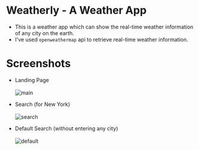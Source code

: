 # Weatherly - A Weather App
- This is a weather app which can show the real-time weather information of any city on the earth.
- I've used `openweathermap` api to retrieve real-time weather information.

# Screenshots
- Landing Page <br /><br />
![main](https://user-images.githubusercontent.com/52111635/149656285-48dc503c-3214-4efc-a0ce-eb24131e8083.PNG)

- Search (for New York) <br /><br />
![search](https://user-images.githubusercontent.com/52111635/149656308-f23935fe-7efc-4dee-b83a-231e99664b23.PNG)

- Default Search (without entering any city) <br /><br />
![default](https://user-images.githubusercontent.com/52111635/149656318-d1d7753b-f21a-44e9-b8ab-4ea2071e9fa8.PNG)
